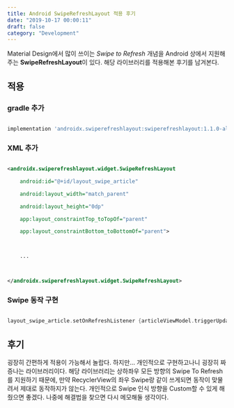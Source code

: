```yaml
---
title: Android SwipeRefreshLayout 적용 후기
date: "2019-10-17 00:00:11"
draft: false
category: "Development"
---
```


Material Design에서 많이 쓰이는 _Swipe to Refresh_ 개념을 Android 상에서 지원해주는 **SwipeRefreshLayout**이 있다. 해당 라이브러리를 적용해본 후기를 남겨본다.

## 적용

### gradle 추가

```groovy

implementation 'androidx.swiperefreshlayout:swiperefreshlayout:1.1.0-alpha03'

```

### XML 추가

```xml

<androidx.swiperefreshlayout.widget.SwipeRefreshLayout

    android:id="@+id/layout_swipe_article"

    android:layout_width="match_parent"

    android:layout_height="0dp"

    app:layout_constraintTop_toTopOf="parent"

    app:layout_constraintBottom_toBottomOf="parent">



    ...



</androidx.swiperefreshlayout.widget.SwipeRefreshLayout>

```

### Swipe 동작 구현

```kotlin

layout_swipe_article.setOnRefreshListener {articleViewModel.triggerUpdate()}

```

## 후기

굉장히 간편하게 적용이 가능해서 놀랍다. 하지만... 개인적으로 구현하고나니 굉장히 짜증나는 라이브러리이다. 해당 라이브러리는 상하좌우 모든 방향의 Swipe To Refresh를 지원하기 때문에, 만약 RecyclerView의 좌우 Swipe랑 같이 쓰게되면 동작이 맞물려서 제대로 동작하지가 않는다. 개인적으로 Swipe 인식 방향을 Custom할 수 있게 해줬으면 좋겠다. 나중에 해결법을 찾으면 다시 메모해둘 생각이다.
